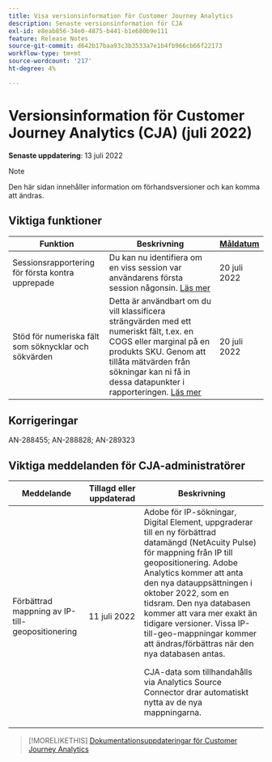```yaml
---
title: Visa versionsinformation för Customer Journey Analytics
description: Senaste versionsinformation för CJA
exl-id: e8eab856-34e0-4875-b441-b1e680b9e111
feature: Release Notes
source-git-commit: d642b17baa93c3b3533a7e1b4fb966cb66f22173
workflow-type: tm+mt
source-wordcount: '217'
ht-degree: 4%

---
```


# Versionsinformation för Customer Journey Analytics (CJA) (juli 2022)

**Senaste uppdatering**: 13 juli 2022

>[!NOTE]
>
>Den här sidan innehåller information om förhandsversioner och kan komma att ändras.

## Viktiga funktioner

| Funktion | Beskrivning | [Måldatum](/help/release-notes/releases.md) |
| ----------- | ---------- | ----- |
| Sessionsrapportering för första kontra upprepade | Du kan nu identifiera om en viss session var användarens första session någonsin. [Läs mer](https://experienceleague.adobe.com/docs/analytics-platform/using/cja-dataviews/data-views-usecases.html?lang=en#new-repeat) | 20 juli 2022 |
| Stöd för numeriska fält som söknycklar och sökvärden | Detta är användbart om du vill klassificera strängvärden med ett numeriskt fält, t.ex. en COGS eller marginal på en produkts SKU. Genom att tillåta mätvärden från sökningar kan ni få in dessa datapunkter i rapporteringen. [Läs mer](https://experienceleague.adobe.com/docs/analytics-platform/using/cja-connections/create-connection.html#numeric) | 20 juli 2022 |

## Korrigeringar

AN-288455; AN-288828; AN-289323

## Viktiga meddelanden för CJA-administratörer

| Meddelande | Tillagd eller uppdaterad | Beskrivning |
| --- | --- | --- |
| Förbättrad mappning av IP-till-geopositionering | 11 juli 2022 | Adobe för IP-sökningar, Digital Element, uppgraderar till en ny förbättrad datamängd (NetAcuity Pulse) för mappning från IP till geopositionering. Adobe Analytics kommer att anta den nya datauppsättningen i oktober 2022, som en tidsram. Den nya databasen kommer att vara mer exakt än tidigare versioner. Vissa IP-till-geo-mappningar kommer att ändras/förbättras när den nya databasen antas.<p> CJA-data som tillhandahålls via Analytics Source Connector drar automatiskt nytta av de nya mappningarna. |

>[!MORELIKETHIS]
>[Dokumentationsuppdateringar för Customer Journey Analytics](/help/release-notes/doc-changes.md)
